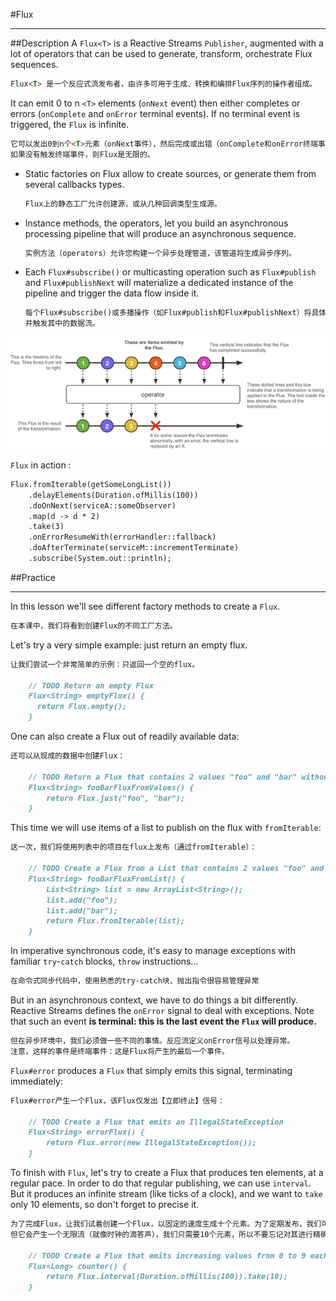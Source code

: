 #Flux
***
##Description
A `Flux<T>` is a Reactive Streams `Publisher`, augmented with a lot of operators 
that can be used to generate, transform, orchestrate Flux sequences.
```markdown
Flux<T> 是一个反应式流发布者，由许多可用于生成、转换和编排Flux序列的操作者组成。
```

It can emit 0 to n `<T>` elements (`onNext` event) then either completes or errors 
(`onComplete` and `onError` terminal events). If no terminal event is triggered, 
the `Flux` is infinite.
```markdown
它可以发出0到n个<T>元素（onNext事件），然后完成或出错（onComplete和onError终端事件）。
如果没有触发终端事件，则Flux是无限的。
```

- Static factories on Flux allow to create sources, or generate them from 
several callbacks types.
    ```markdown
    Flux上的静态工厂允许创建源，或从几种回调类型生成源。
    ```
- Instance methods, the operators, let you build an asynchronous processing 
pipeline that will produce an asynchronous sequence.
    ```markdown
    实例方法（operators）允许您构建一个异步处理管道，该管道将生成异步序列。
    ```
- Each `Flux#subscribe()` or multicasting operation such as `Flux#publish` and 
`Flux#publishNext` will materialize a dedicated instance of the pipeline and 
trigger the data flow inside it.
    ```markdown
    每个Flux#subscribe()或多播操作（如Flux#publish和Flux#publishNext）将具体化管道的专用实例，
    并触发其中的数据流。
    ```

![02_Flux](image/02_flux.png)

`Flux` in action :  
```markdown
Flux.fromIterable(getSomeLongList())
    .delayElements(Duration.ofMillis(100))
    .doOnNext(serviceA::someObserver)
    .map(d -> d * 2)
    .take(3)
    .onErrorResumeWith(errorHandler::fallback)
    .doAfterTerminate(serviceM::incrementTerminate)
    .subscribe(System.out::println);
```

##Practice
***
In this lesson we'll see different factory methods to create a `Flux`.  
```markdown
在本课中，我们将看到创建Flux的不同工厂方法。
```

Let's try a very simple example: just return an empty flux.  
```markdown
让我们尝试一个非常简单的示例：只返回一个空的flux。  

    // TODO Return an empty Flux
    Flux<String> emptyFlux() {
      return Flux.empty();
    }
```

One can also create a Flux out of readily available data:  
```markdown
还可以从现成的数据中创建Flux：  

	// TODO Return a Flux that contains 2 values "foo" and "bar" without using an array or a collection
	Flux<String> fooBarFluxFromValues() {
		return Flux.just("foo", "bar");
	}
```

This time we will use items of a list to publish on the flux 
with `fromIterable`:
```markdown
这一次，我们将使用列表中的项目在flux上发布（通过fromIterable）：

    // TODO Create a Flux from a List that contains 2 values "foo" and "bar"
    Flux<String> fooBarFluxFromList() {
        List<String> list = new ArrayList<String>();
        list.add("foo");
        list.add("bar");
        return Flux.fromIterable(list);
    }
```

In imperative synchronous code, it's easy to manage exceptions with 
familiar `try`-`catch` blocks, `throw` instructions...
```markdown
在命令式同步代码中，使用熟悉的try-catch块、抛出指令很容易管理异常
```

But in an asynchronous context, we have to do things a bit differently. 
Reactive Streams defines the `onError` signal to deal with exceptions. 
Note that such an event **is terminal: this is the last event the `Flux` will produce.**
```markdown
但在异步环境中，我们必须做一些不同的事情。反应流定义onError信号以处理异常。
注意，这样的事件是终端事件：这是Flux将产生的最后一个事件。
```

`Flux#error` produces a `Flux` that simply emits this signal, terminating immediately:
```markdown
Flux#error产生一个Flux，该Flux仅发出【立即终止】信号：

    // TODO Create a Flux that emits an IllegalStateException
    Flux<String> errorFlux() {
        return Flux.error(new IllegalStateException());
    }
```

To finish with `Flux`, let's try to create a Flux that produces ten elements, 
at a regular pace. In order to do that regular publishing, we can use `interval`. 
But it produces an infinite stream (like ticks of a clock), and we want to 
`take` only 10 elements, so don't forget to precise it.
```markdown
为了完成Flux，让我们试着创建一个Flux，以固定的速度生成十个元素。为了定期发布，我们可以使用interval。
但它会产生一个无限流（就像时钟的滴答声），我们只需要10个元素，所以不要忘记对其进行精确计算。

    // TODO Create a Flux that emits increasing values from 0 to 9 each 100ms
    Flux<Long> counter() {
        return Flux.interval(Duration.ofMillis(100)).take(10);
    }
```